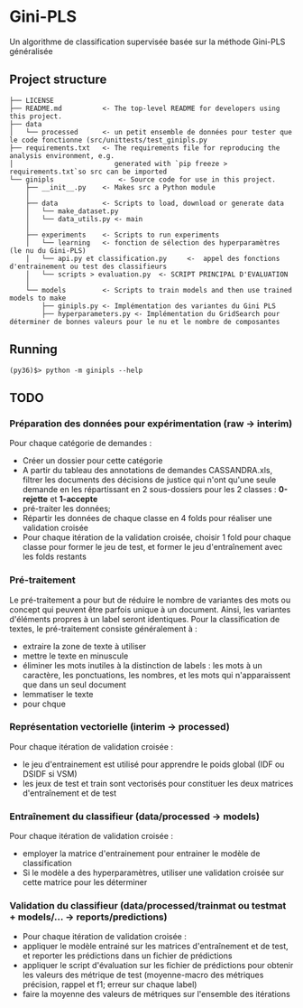Gini-PLS 
==============================

Un algorithme de classification supervisée basée sur la méthode Gini-PLS généralisée

Project structure
---------------------------

    ├── LICENSE
    ├── README.md          <- The top-level README for developers using this project.
    ├── data      
    │   └── processed      <- un petit ensemble de données pour tester que le code fonctionne (src/unittests/test_ginipls.py
    ├── requirements.txt   <- The requirements file for reproducing the analysis environment, e.g.
    │                         generated with `pip freeze > requirements.txt`so src can be imported
    └── ginipls                <- Source code for use in this project.
        ├── __init__.py    <- Makes src a Python module
        │
        ├── data           <- Scripts to load, download or generate data
        │   └── make_dataset.py
        │   └── data_utils.py <- main
        │
        ├── experiments    <- Scripts to run experiments
        │   └── learning   <- fonction de sélection des hyperparamètres (le nu du Gini-PLS)
        │   └── api.py et classification.py     <-  appel des fonctions d'entrainement ou test des classifieurs
        │   └── scripts > evaluation.py  <- SCRIPT PRINCIPAL D'EVALUATION
        │
        └── models         <- Scripts to train models and then use trained models to make
            ├── ginipls.py <- Implémentation des variantes du Gini PLS
            ├── hyperparameters.py <- Implémentation du GridSearch pour déterminer de bonnes valeurs pour le nu et le nombre de composantes
        
Running
-------
`(py36)$> python -m ginipls --help`

TODO
----
### Préparation des données pour expérimentation (raw -> interim)
Pour chaque catégorie de demandes :
*  Créer un dossier pour cette catégorie
*  A partir du tableau des annotations de demandes CASSANDRA.xls, filtrer les documents des décisions de justice qui n'ont qu'une seule demande en les répartissant en 2 sous-dossiers pour les 2 classes : **0-rejette** et **1-accepte**
*  pré-traiter les données;
*  Répartir les données de chaque classe en 4 folds pour réaliser une validation croisée
*  Pour chaque itération de la validation croisée, choisir 1 fold pour chaque classe pour former le jeu de test, et former le jeu d'entraînement avec les folds restants
### Pré-traitement
Le pré-traitement a pour but de réduire le nombre de variantes des mots ou concept qui peuvent être parfois unique à un document. Ainsi, les variantes d'éléments propres à un label seront identiques. Pour la classification de textes, le pré-traitement consiste généralement à :
*  extraire la zone de texte à utiliser
*  mettre le texte en minuscule
*  éliminer les mots inutiles à la distinction de labels : les mots à un caractère, les ponctuations, les nombres, et les mots qui n'apparaissent que dans un seul document
*  lemmatiser le texte
*  pour chque
### Représentation vectorielle (interim -> processed)
Pour chaque itération de validation croisée :
*  le jeu d'entrainement est utilisé pour apprendre le poids global (IDF ou DSIDF si VSM)
*  les jeux de test et train sont vectorisés pour constituer les deux matrices d'entraînement et de test
### Entraînement du classifieur (data/processed -> models)
Pour chaque itération de validation croisée :
*  employer la matrice d'entrainement pour entrainer le modèle de classification
  *  Si le modèle a des hyperparamètres, utiliser une validation croisée sur cette matrice pour les déterminer 
### Validation du classifieur (data/processed/trainmat ou testmat + models/... -> reports/predictions)
*  Pour chaque itération de validation croisée :
  *  appliquer le modèle entrainé sur les matrices d'entraînement et de test, et reporter les prédictions dans un fichier de prédictions
  *  appliquer le script d'évaluation sur les fichier de prédictions pour obtenir les valeurs des métrique de test (moyenne-macro des métriques précision, rappel et f1; erreur sur chaque label)
*  faire la moyenne des valeurs de métriques sur l'ensemble des itérations

